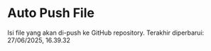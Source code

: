 # Auto Push File

Isi file yang akan di-push ke GitHub repository.
Terakhir diperbarui: 27/06/2025, 16.39.32